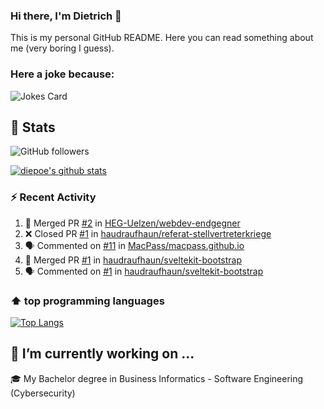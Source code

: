 ### Hi there, I'm Dietrich 👋

This is my personal GitHub README. Here you can read something about me (very boring I guess).

### Here a joke because:
![Jokes Card](https://readme-jokes.vercel.app/api)

## :rocket: Stats

 ![GitHub followers](https://img.shields.io/github/followers/diepoe?label=GitHub-Followers&logo=GitHub&style=for-the-badge)
  
[![diepoe's github stats](https://github-readme-stats.vercel.app/api?username=diepoe&show_icons=true&theme=vue&hide_border=true)](https://github.com/anuraghazra/github-readme-stats)

### ⚡ Recent Activity

<!--START_SECTION:activity-->
1. 🎉 Merged PR [#2](https://github.com/HEG-Uelzen/webdev-endgegner/pull/2) in [HEG-Uelzen/webdev-endgegner](https://github.com/HEG-Uelzen/webdev-endgegner)
2. ❌ Closed PR [#1](https://github.com/haudraufhaun/referat-stellvertreterkriege/pull/1) in [haudraufhaun/referat-stellvertreterkriege](https://github.com/haudraufhaun/referat-stellvertreterkriege)
3. 🗣 Commented on [#11](https://github.com/MacPass/macpass.github.io/issues/11) in [MacPass/macpass.github.io](https://github.com/MacPass/macpass.github.io)
4. 🎉 Merged PR [#1](https://github.com/haudraufhaun/sveltekit-bootstrap/pull/1) in [haudraufhaun/sveltekit-bootstrap](https://github.com/haudraufhaun/sveltekit-bootstrap)
5. 🗣 Commented on [#1](https://github.com/haudraufhaun/sveltekit-bootstrap/issues/1) in [haudraufhaun/sveltekit-bootstrap](https://github.com/haudraufhaun/sveltekit-bootstrap)
<!--END_SECTION:activity-->

### ⬆️ top programming languages
[![Top Langs](https://github-readme-stats.vercel.app/api/top-langs/?username=diepoe&theme=vue&hide_border=true)](https://github.com/anuraghazra/github-readme-stats)

## 🔭 I’m currently working on ...

🎓 My Bachelor degree in Business Informatics - Software Engineering (Cybersecurity)
